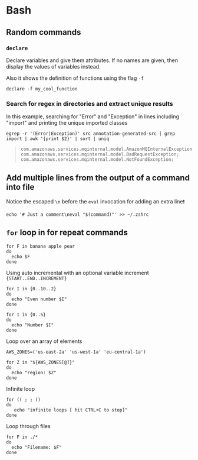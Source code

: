 # Bash

## Random commands

### `declare`

Declare variables and give them attributes. If no names are given, then display the values of variables instead.

Also it shows the definition of functions using the flag `-f`

```shell
declare -f my_cool_function
```

### Search for regex in directories and extract unique results

In this example, searching for "Error" and "Exception" in lines including "import" and printing the unique imported
classes

```shell
egrep -r '(Error|Exception)' src annotation-generated-src | grep import | awk '{print $2}' | sort | uniq
```

> ```shell
> com.amazonaws.services.mqinternal.model.AmazonMQInternalException;
> com.amazonaws.services.mqinternal.model.BadRequestException;
> com.amazonaws.services.mqinternal.model.NotFoundException;
> ```

## Add multiple lines from the output of a command into file

Notice the escaped `\n` before the `eval` invocation for adding an extra line❗

```shell
echo '# Just a comment\neval "$(command)"' >> ~/.zshrc
```

## `for` loop in for repeat commands

```shell
for F in banana apple pear
do 
  echo $F
done
```

Using auto incremental with an optional variable increment `{START..END..INCREMENT}`

```shell
for I in {0..10..2}
do
  echo "Even number $I"
done
```

```shell
for I in {0..5}
do
  echo "Number $I"
done
```

Loop over an array of elements

```shell
AWS_ZONES=('us-east-2a' 'us-west-1a' 'eu-central-1a')
 
for Z in "${AWS_ZONES[@]}"
do
  echo "region: $Z" 
done
```

Infinite loop

```shell
for (( ; ; ))
do
   echo "infinite loops [ hit CTRL+C to stop]"
done
```

Loop through files

```shell
for F in ./*
do
  echo "Filename: $F"
done
```